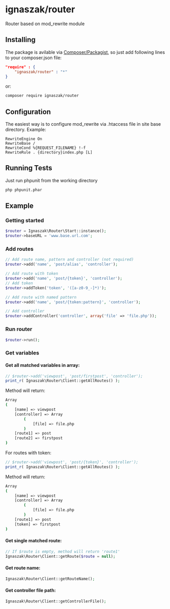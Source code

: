 # ignaszak/router

Router based on mod_rewrite module

## Installing

The package is avilable via [Composer/Packagist](https://packagist.org/packages/ignaszak/router), so just add following lines to your composer.json file:

```json
"require" : {
    "ignaszak/router" : "*"
}
```

or:

```sh
composer require ignaszak/router
```
## Configuration
The easiest way is to configure mod_rewrite via .htaccess file in site base directory. Example:

```
RewriteEngine On
RewriteBase /
RewriteCond %{REQUEST_FILENAME} !-f
RewriteRule . {directory}index.php [L]
```
## Running Tests

Just run phpunit from the working directory

```sh
php phpunit.phar
```

## Example

### Getting started

```php
$router = Ignaszak\Router\Start::instance();
$router->baseURL = 'www.base.url.com';
```

### Add routes

```php
// Add route name, pattern and controller (not required)
$router->add('name', 'post/alias', 'controller');

// Add route with token
$router->add('name', 'post/{token}', 'controller');
// Add token
$router->addToken('token', '([a-z0-9_-]*)');

// Add route with named pattern
$router->add('name', 'post/{token:pattern}', 'controller');

// Add controller
$router->addController('controller', array('file' => 'file.php'));
```

### Run router

```php
$router->run();
```

### Get variables

#### Get all matched variables in array:

```php
// $router->add('viewpost', 'post/firstpost', 'controller');
print_r( Ignaszak\Router\Client::getAllRoutes() );
```

Method will return:

```sh
Array
(
    [name] => viewpost
    [controller] => Array
        (
            [file] => file.php
        )
    [route1] => post
    [route2] => firstpost
)
```

For routes with token:

```php
// $router->add('viewpost', 'post/{token}', 'controller');
print_r( Ignaszak\Router\Client::getAllRoutes() );
```

Method will return:

```sh
Array
(
    [name] => viewpost
    [controller] => Array
        (
            [file] => file.php
        )
    [route1] => post
    [token] => firstpost
)
```

#### Get single matched route:

```php
// If $route is empty, method will return 'route1'
Ignaszak\Router\Client::getRoute($route = null);
```

#### Get route name:

```php
Ignaszak\Router\Client::getRouteName();
```

#### Get controller file path:

```php
Ignaszak\Router\Client::getControllerFile();
```